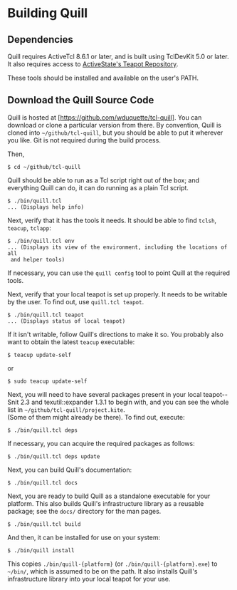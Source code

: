 # Building Quill

## Dependencies

Quill requires ActiveTcl 8.6.1 or later, and is built using
TclDevKit 5.0 or later.  It also requires access to 
[ActiveState's Teapot Repository](http://teapot.activestate.com).<p>

These tools should be installed and available on the user's PATH.<p>

## Download the Quill Source Code

Quill is hosted at [https://github.com/wduquette/tcl-quill].  You can
download or clone a particular version from there.  By convention, Quill
is cloned into `~/github/tcl-quill`, but you should be able to put it
wherever you like.  Git is not required during the build process.

Then,

```
$ cd ~/github/tcl-quill
```

Quill should be able to run as a Tcl script right out of the box; 
and everything Quill can do, it can do running as a plain Tcl script.

```
$ ./bin/quill.tcl
... (Displays help info)
```

Next, verify that it has the tools it needs.  It should be able to find
`tclsh`, `teacup`, `tclapp`:

```
$ ./bin/quill.tcl env
... (Displays its view of the environment, including the locations of all
 and helper tools)
```

If necessary, you can use the `quill config` tool to point Quill at the 
required tools.

Next, verify that your local teapot is set up properly.  It needs to be
writable by the user.  To find out, use `quill.tcl teapot`.

```
$ ./bin/quill.tcl teapot
... (Displays status of local teapot)
```

If it isn't writable, follow Quill's directions to make it so.  You probably also want to obtain the latest `teacup` executable:

```
$ teacup update-self
```

or

```
$ sudo teacup update-self
```

Next, you will need to have several packages present in your local
teapot--Snit 2.3 and texutil::expander 1.3.1 to begin with, and you
can see the whole list in `~/github/tcl-quill/project.kite`.  
(Some of them might already be there).  To find out, execute:

```
$ ./bin/quill.tcl deps
```

If necessary, you can acquire the required packages as follows:

```
$ ./bin/quill.tcl deps update
```

Next, you can build Quill's documentation:

```
$ ./bin/quill.tcl docs
```

Next, you are ready to build Quill as a standalone executable for your 
platform.  This also builds Quill's infrastructure library as a reusable 
package; see the `docs/` directory for the man pages.


```
$ ./bin/quill.tcl build
```

And then, it can be installed for use on your system:

```
$ ./bin/quill install
```

This copies `./bin/quill-{platform}` (or `./bin/quill-{platform}.exe`) 
to `~/bin/`, which is assumed to be on the path.  It also installs Quill's
infrastructure library into your local teapot for your use.

